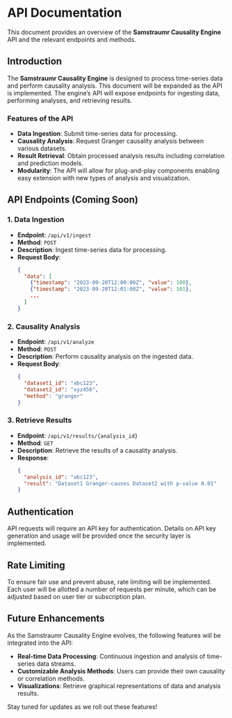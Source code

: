 
# API Documentation

This document provides an overview of the **Samstraumr Causality Engine** API and the relevant endpoints and methods.

## Introduction

The **Samstraumr Causality Engine** is designed to process time-series data and perform causality analysis. This document will be expanded as the API is implemented. The engine’s API will expose endpoints for ingesting data, performing analyses, and retrieving results.

### Features of the API

- **Data Ingestion**: Submit time-series data for processing.
- **Causality Analysis**: Request Granger causality analysis between various datasets.
- **Result Retrieval**: Obtain processed analysis results including correlation and prediction models.
- **Modularity**: The API will allow for plug-and-play components enabling easy extension with new types of analysis and visualization.

## API Endpoints (Coming Soon)

### 1. Data Ingestion

- **Endpoint**: `/api/v1/ingest`
- **Method**: `POST`
- **Description**: Ingest time-series data for processing.
- **Request Body**:
  ```json
  {
    "data": [
      {"timestamp": "2023-09-20T12:00:00Z", "value": 100},
      {"timestamp": "2023-09-20T12:01:00Z", "value": 101},
      ...
    ]
  }
  ```

### 2. Causality Analysis

- **Endpoint**: `/api/v1/analyze`
- **Method**: `POST`
- **Description**: Perform causality analysis on the ingested data.
- **Request Body**:
  ```json
  {
    "dataset1_id": "abc123",
    "dataset2_id": "xyz456",
    "method": "granger"
  }
  ```

### 3. Retrieve Results

- **Endpoint**: `/api/v1/results/{analysis_id}`
- **Method**: `GET`
- **Description**: Retrieve the results of a causality analysis.
- **Response**:
  ```json
  {
    "analysis_id": "abc123",
    "result": "Dataset1 Granger-causes Dataset2 with p-value 0.01"
  }
  ```

## Authentication

API requests will require an API key for authentication. Details on API key generation and usage will be provided once the security layer is implemented.

## Rate Limiting

To ensure fair use and prevent abuse, rate limiting will be implemented. Each user will be allotted a number of requests per minute, which can be adjusted based on user tier or subscription plan.

## Future Enhancements

As the Samstraumr Causality Engine evolves, the following features will be integrated into the API:
- **Real-time Data Processing**: Continuous ingestion and analysis of time-series data streams.
- **Customizable Analysis Methods**: Users can provide their own causality or correlation methods.
- **Visualizations**: Retrieve graphical representations of data and analysis results.

Stay tuned for updates as we roll out these features!

